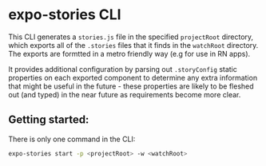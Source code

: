 # expo-stories CLI

This CLI generates a `stories.js` file in the specified `projectRoot` directory, which exports all of the `.stories` files that it finds in the `watchRoot` directory. The exports are formtted in a metro friendly way (e.g for use in RN apps).

It provides additional configuration by parsing out `.storyConfig` static properties on each exported component to determine any extra information that might be useful in the future - these properties are likely to be fleshed out (and typed) in the near future as requirements become more clear.

## Getting started:

There is only one command in the CLI:

```bash
expo-stories start -p <projectRoot> -w <watchRoot>
```

